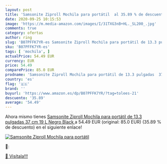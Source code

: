 ```yaml
---
layout: post
title: 'Samsonite Ziproll Mochila para portátil  al 35.89 % de descuento'
date: 2020-09-25 10:15:53
image: 'https://m.media-amazon.com/images/I/31TXG3nB+HL._SL200_.jpg'
comments: true
category: ofertas
author: ring
slug: 'B07PFFK7YR-es Samsonite Ziproll Mochila para portátil de 13.3 pulgadas...'
sku: 'B07PFFK7YR-es'
tags: [ 'mochila', ]
actualPrice: 54.49 EUR
currency: EUR
price: 54.49
comparePrice: 85.0 EUR
prodname: 'Samsonite Ziproll Mochila para portátil de 13.3 pulgadas  37 cm  19 L   Negro  Black '
country: 'es'
flag: '🇪🇸'
brand: ''
buyurl: 'https://www.amazon.es/dp/B07PFFK7YR/?tag=tolees-21'
descuento: '35.89'
average: '54.49'
---
```


Ahora mismo tienes [Samsonite Ziproll Mochila para portátil de 13.3 pulgadas  37 cm  19 L   Negro  Black ](https://www.amazon.es/dp/B07PFFK7YR/?tag=tolees-21) a 54.49 EUR (original: 85.0 EUR) (35.89 %  de descuento) en el siguiente enlace!

[![Samsonite Ziproll Mochila para portátil ](https://m.media-amazon.com/images/I/31TXG3nB+HL._SL200_.jpg)](https://www.amazon.es/dp/B07PFFK7YR/?tag=tolees-21)

🔎:


[🛒 Visítala!!!](https://www.amazon.es/dp/B07PFFK7YR/?tag=tolees-21)
